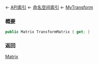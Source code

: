 ← [API索引](Api-Index) ← [命名空间索引](Namespace-Index) ← [MyTransform](VRageMath.MyTransform)

### 概要

```csharp
public Matrix TransformMatrix { get; }
```

### 返回

[Matrix](VRageMath.Matrix)

